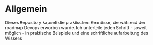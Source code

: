 # Allgemein

Dieses Repository kapselt die praktischen Kenntisse, die während der roadmap Devops erworben wurde.
Ich unterteile jeden Schritt - soweit möglich - in praktische Beispiele und eine schriftliche aufarbeitung des Wissens
